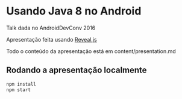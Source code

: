 # Usando Java 8 no Android

Talk dada no AndroidDevConv 2016

Apresentação feita usando [Reveal.js](https://github.com/hakimel/reveal.js)

Todo o conteúdo da apresentação está em content/presentation.md

## Rodando a apresentação localmente

```bash
npm install
npm start
```


